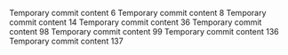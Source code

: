 Temporary commit content 6
Temporary commit content 8
Temporary commit content 14
Temporary commit content 36
Temporary commit content 98
Temporary commit content 99
Temporary commit content 136
Temporary commit content 137
